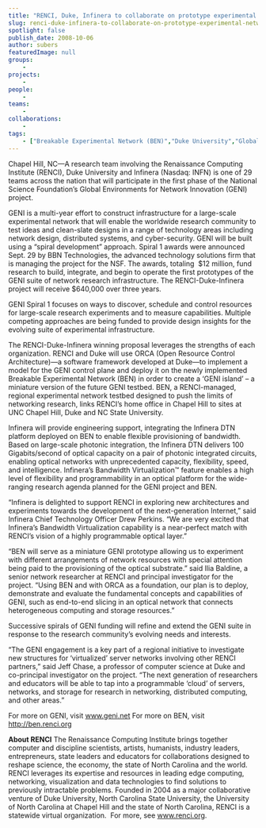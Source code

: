 ```yaml
---
title: "RENCI, Duke, Infinera to collaborate on prototype experimental network framework"
slug: renci-duke-infinera-to-collaborate-on-prototype-experimental-network-framework
spotlight: false
publish_date: 2008-10-06
author: subers
featuredImage: null
groups:
    - 
projects:
    - 
people:
    - 
teams: 
    - 
collaborations:
    - 
tags:
    - ["Breakable Experimental Network (BEN)","Duke University","Global Environments for Network Innovation (GENI)","Infinera"]
---
```

Chapel Hill, NC—A research team involving the Renaissance Computing Institute (RENCI), Duke University and Infinera (Nasdaq: INFN) is one of 29 teams across the nation that will participate in the first phase of the National Science Foundation’s Global Environments for Network Innovation (GENI) project. <!--more-->

GENI is a multi-year effort to construct infrastructure for a large-scale experimental network that will enable the worldwide research community to test ideas and clean-slate designs in a range of technology areas including network design, distributed systems, and cyber-security. GENI will be built using a “spiral development” approach. Spiral 1 awards were announced Sept. 29 by BBN Technologies, the advanced technology solutions firm that is managing the project for the NSF. The awards, totaling  $12 million, fund research to build, integrate, and begin to operate the first prototypes of the GENI suite of network research infrastructure. The RENCI-Duke-Infinera project will receive $640,000 over three years.

GENI Spiral 1 focuses on ways to discover, schedule and control resources for large-scale research experiments and to measure capabilities. Multiple competing approaches are being funded to provide design insights for the evolving suite of experimental infrastructure.

The RENCI-Duke-Infinera winning proposal leverages the strengths of each organization. RENCI and Duke will use ORCA (Open Resource Control Architecture)—a software framework developed at Duke—to implement a model for the GENI control plane and deploy it on the newly implemented Breakable Experimental Network (BEN) in order to create a ‘GENI island’ – a miniature version of the future GENI testbed. BEN, a RENCI-managed, regional experimental network testbed designed to push the limits of networking research, links RENCI’s home office in Chapel Hill to sites at UNC Chapel Hill, Duke and NC State University.

Infinera will provide engineering support, integrating the Infinera DTN platform deployed on BEN to enable flexible provisioning of bandwidth. Based on large-scale photonic integration, the Infinera DTN delivers 100 Gigabits/second of optical capacity on a pair of photonic integrated circuits, enabling optical networks with unprecedented capacity, flexibility, speed, and intelligence. Infinera’s Bandwidth Virtualization™ feature enables a high level of flexibility and programmability in an optical platform for the wide-ranging research agenda planned for the GENI project and BEN.

“Infinera is delighted to support RENCI in exploring new architectures and experiments towards the development of the next-generation Internet,” said Infinera Chief Technology Officer Drew Perkins. “We are very excited that Infinera’s Bandwidth Virtualization capability is a near-perfect match with RENCI’s vision of a highly programmable optical layer.”

“BEN will serve as a miniature GENI prototype allowing us to experiment with different arrangements of network resources with special attention being paid to the provisioning of the optical substrate.” said Ilia Baldine, a senior network researcher at RENCI and principal investigator for the project. “Using BEN and with ORCA as a foundation, our plan is to deploy, demonstrate and evaluate the fundamental concepts and capabilities of GENI, such as end-to-end slicing in an optical network that connects heterogeneous computing and storage resources.”

Successive spirals of GENI funding will refine and extend the GENI suite in response to the research community’s evolving needs and interests.

“The GENI engagement is a key part of a regional initiative to investigate new structures for ‘virtualized’ server networks involving other RENCI partners,” said Jeff Chase, a professor of computer science at Duke and co-principal investigator on the project. “The next generation of researchers and educators will be able to tap into a programmable ‘cloud’ of servers, networks, and storage for research in networking, distributed computing, and other areas.”

For more on GENI, visit <a href="http://www.geni.net/" target="_blank">www.geni.net
</a> For more on BEN, visit <a href="http://ben.renci.org/" target="_blank">http://ben.renci.org</a>

<strong>About RENCI</strong>
The Renaissance Computing Institute brings together computer and discipline scientists, artists, humanists, industry leaders, entrepreneurs, state leaders and educators for collaborations designed to reshape science, the economy, the state of North Carolina and the world. RENCI leverages its expertise and resources in leading edge computing, networking, visualization and data technologies to find solutions to previously intractable problems. Founded in 2004 as a major collaborative venture of Duke University, North Carolina State University, the University of North Carolina at Chapel Hill and the state of North Carolina, RENCI is a statewide virtual organization.  For more, see <a href="http://www.renci.org/">www.renci.org</a>.
